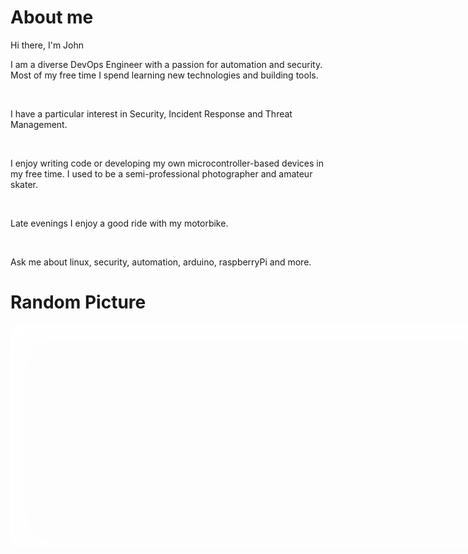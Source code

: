 <!-- ---
Title: Ansible Split Variable
clearReading: true
autoThumbnailImage: yes
categories: [Software, Ansible, Quick-Tip]
comments: true
date: 2021-10-11
disqusIdentifier: fdsF34ff34
showDate: true
showPagination: true
showSocial: true
showTags: true
summary: "Quick Tip on spliting variables in ansible"
tags: [Software, Ansible, Quick-Tip]
thumbnailImage: ansible-split.jpeg
thumbnailImagePosition: left

--- -->

<html>
  <head>
  </head>
<body>

<p>

# About me

Hi there, I'm John

I am a diverse DevOps Engineer with a passion for automation and security.
Most of my free time I spend learning new technologies and building tools.

<br>

I have a particular interest in Security, Incident Response and Threat Management.

<br>

I enjoy writing code or developing my own microcontroller-based devices in my free time.
I used to be a semi-professional photographer and amateur skater.

<br>

Late evenings I enjoy a good ride with my motorbike.

<br>

Ask me about linux, security, automation, arduino, raspberryPi and more.

# Random Picture

<!Doctype>
<html>
<head>
  <style>
    .img {
        width: 768px;
        height: 350px;
        border:2px solid #fff;
        background: url(https://picsum.photos/768/350) no-repeat;
        -moz-box-shadow: inset 10px 10px 10px #fff;
        -webkit-box-shadow: inset 10px 10px 60px #fff;
        box-shadow: inset 10px 10px 60px #fff;
        -moz-border-radius:25px;
        border-radius:15px;
    }

  </style>
</head>
<body>
  <div class="img"></div>
</body>
</html>
